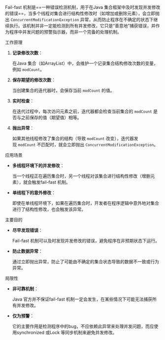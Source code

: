 Fail-fast 机制是==一种错误检测机制，用于在Java 集合框架中及时发现并发修改的错误==，当多个线程对集合进行结构性修改时（如增加或删除元素），会立即抛出 `ConcurrentModificationException` 异常，从而防止程序在不确定的状态下继续执行。该机制并非一定能检测到所有并发修改，它只是“善意地”捕获错误，并作为程序中并发问题的预警指示器，而非一个完备的处理机制。﻿

工作原理

1. **记录修改次数**：
    
    在Java 集合（如ArrayList）中，会维护一个记录集合结构修改次数的变量，例如 `modCount`。﻿
    
2. **保存期望的修改次数**：
    
    当创建集合的迭代器时，会保存当前 `modCount` 的值。﻿
    
3. **实时检查**：
    
    在迭代过程中，每次访问元素之前，迭代器都会检查当前集合的 `modCount` 是否与之前保存的值（期望值）相等。﻿
    
4. **抛出异常**：
    
    如果其他线程修改了集合的结构（导致 `modCount` 改变），迭代器发现 `modCount` 不匹配时，就会立即抛出 `ConcurrentModificationException`。﻿
    

应用场景﻿

- **多线程环境下的并发修改**：
    
    当一个线程正在遍历集合时，另一个线程对该集合进行结构性修改（增删元素），就会触发fail-fast 机制。
    
- **单线程下的意外修改**：
    
    即使在单线程环境下，如果在遍历集合时，开发者在程序逻辑中意外地对集合进行了结构性修改，也会触发该异常。
    

主要目的﻿

- **尽早发现错误**：
    
    Fail-fast 机制可以及时发现并发修改的错误，避免程序在非预期状态下运行。
    
- **防止数据异常**：
    
    通过立即抛出异常，防止了可能由不确定的集合状态导致的数据不一致或行为异常。
    

局限性﻿

- **非可靠机制**：
    
    Java 官方并不保证fail-fast 机制一定会发生，在某些情况下可能无法捕获所有并发修改。
    
- **仅为预警**：
    
    它的主要作用是检测程序中的bug，不应依赖此异常来处理并发问题，而应使用synchronized 或Lock 等同步机制来避免并发修改。